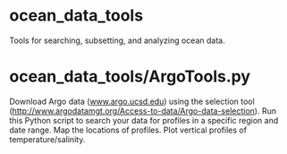 # ocean_data_tools
Tools for searching, subsetting, and analyzing ocean data.

# ocean_data_tools/ArgoTools.py 
Download Argo data (www.argo.ucsd.edu) using the selection tool (http://www.argodatamgt.org/Access-to-data/Argo-data-selection). Run this Python script to search your data for profiles in a specific region and date range. Map the locations of profiles. Plot vertical profiles of temperature/salinity.
